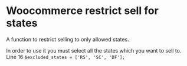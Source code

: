 # Woocommerce restrict sell for states
A function to restrict selling to only allowed states.

In order to use it you must select all the states which you want to sell to.
Line 16
```$excluded_states = ['RS', 'SC', 'DF'];```
